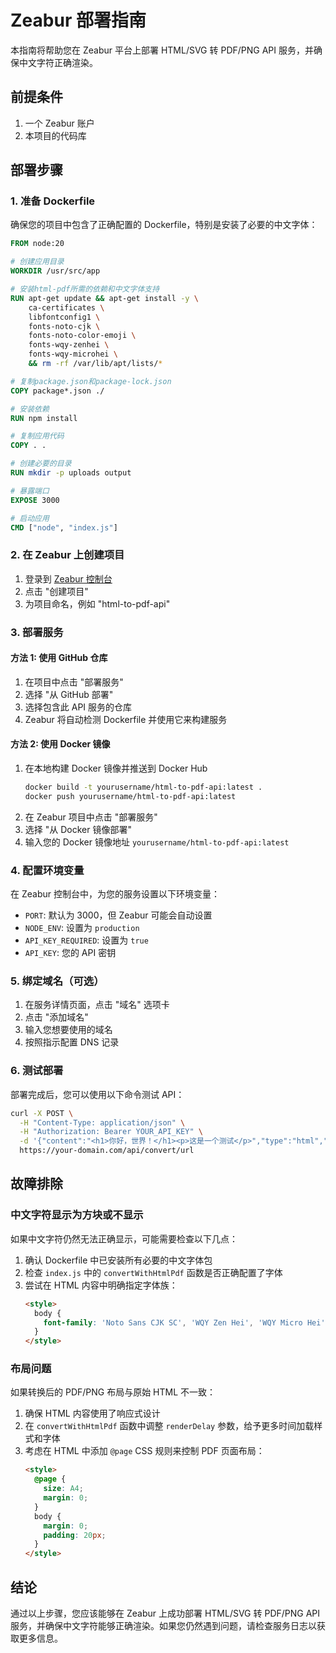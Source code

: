 # Zeabur 部署指南

本指南将帮助您在 Zeabur 平台上部署 HTML/SVG 转 PDF/PNG API 服务，并确保中文字符正确渲染。

## 前提条件

1. 一个 Zeabur 账户
2. 本项目的代码库

## 部署步骤

### 1. 准备 Dockerfile

确保您的项目中包含了正确配置的 Dockerfile，特别是安装了必要的中文字体：

```dockerfile
FROM node:20

# 创建应用目录
WORKDIR /usr/src/app

# 安装html-pdf所需的依赖和中文字体支持
RUN apt-get update && apt-get install -y \
    ca-certificates \
    libfontconfig1 \
    fonts-noto-cjk \
    fonts-noto-color-emoji \
    fonts-wqy-zenhei \
    fonts-wqy-microhei \
    && rm -rf /var/lib/apt/lists/*

# 复制package.json和package-lock.json
COPY package*.json ./

# 安装依赖
RUN npm install

# 复制应用代码
COPY . .

# 创建必要的目录
RUN mkdir -p uploads output

# 暴露端口
EXPOSE 3000

# 启动应用
CMD ["node", "index.js"]
```

### 2. 在 Zeabur 上创建项目

1. 登录到 [Zeabur 控制台](https://dash.zeabur.com)
2. 点击 "创建项目"
3. 为项目命名，例如 "html-to-pdf-api"

### 3. 部署服务

#### 方法 1: 使用 GitHub 仓库

1. 在项目中点击 "部署服务"
2. 选择 "从 GitHub 部署"
3. 选择包含此 API 服务的仓库
4. Zeabur 将自动检测 Dockerfile 并使用它来构建服务

#### 方法 2: 使用 Docker 镜像

1. 在本地构建 Docker 镜像并推送到 Docker Hub
   ```bash
   docker build -t yourusername/html-to-pdf-api:latest .
   docker push yourusername/html-to-pdf-api:latest
   ```
2. 在 Zeabur 项目中点击 "部署服务"
3. 选择 "从 Docker 镜像部署"
4. 输入您的 Docker 镜像地址 `yourusername/html-to-pdf-api:latest`

### 4. 配置环境变量

在 Zeabur 控制台中，为您的服务设置以下环境变量：

- `PORT`: 默认为 3000，但 Zeabur 可能会自动设置
- `NODE_ENV`: 设置为 `production`
- `API_KEY_REQUIRED`: 设置为 `true`
- `API_KEY`: 您的 API 密钥

### 5. 绑定域名（可选）

1. 在服务详情页面，点击 "域名" 选项卡
2. 点击 "添加域名"
3. 输入您想要使用的域名
4. 按照指示配置 DNS 记录

### 6. 测试部署

部署完成后，您可以使用以下命令测试 API：

```bash
curl -X POST \
  -H "Content-Type: application/json" \
  -H "Authorization: Bearer YOUR_API_KEY" \
  -d '{"content":"<h1>你好，世界！</h1><p>这是一个测试</p>","type":"html","format":"pdf"}' \
  https://your-domain.com/api/convert/url
```

## 故障排除

### 中文字符显示为方块或不显示

如果中文字符仍然无法正确显示，可能需要检查以下几点：

1. 确认 Dockerfile 中已安装所有必要的中文字体包
2. 检查 `index.js` 中的 `convertWithHtmlPdf` 函数是否正确配置了字体
3. 尝试在 HTML 内容中明确指定字体族：
   ```html
   <style>
     body {
       font-family: 'Noto Sans CJK SC', 'WQY Zen Hei', 'WQY Micro Hei', Arial, sans-serif;
     }
   </style>
   ```

### 布局问题

如果转换后的 PDF/PNG 布局与原始 HTML 不一致：

1. 确保 HTML 内容使用了响应式设计
2. 在 `convertWithHtmlPdf` 函数中调整 `renderDelay` 参数，给予更多时间加载样式和字体
3. 考虑在 HTML 中添加 `@page` CSS 规则来控制 PDF 页面布局：
   ```html
   <style>
     @page {
       size: A4;
       margin: 0;
     }
     body {
       margin: 0;
       padding: 20px;
     }
   </style>
   ```

## 结论

通过以上步骤，您应该能够在 Zeabur 上成功部署 HTML/SVG 转 PDF/PNG API 服务，并确保中文字符能够正确渲染。如果您仍然遇到问题，请检查服务日志以获取更多信息。 